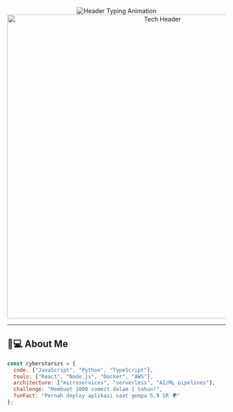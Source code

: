 <div align="center">
  <!-- Animasi teks ketik -->
  <img src="https://readme-typing-svg.demolab.com?font=Fira+Code&weight=600&size=26&duration=4000&pause=1000&color=58F768&center=true&width=500&lines=Hi+%F0%9F%91%8B%2C+I'm+Cyberstarszs;Full-Stack+Developer;AI+Enthusiast;Open+Source+Contributor" alt="Header Typing Animation" />
  
  <!-- GIF Header (Opsional) -->
  <img src="assets/images/header.gif" width="700" alt="Tech Header">
</div>

---

## 🧑💻 **About Me**
```javascript
const cyberstarszs = {
  code: ["JavaScript", "Python", "TypeScript"],
  tools: ["React", "Node.js", "Docker", "AWS"],
  architecture: ["microservices", "serverless", "AI/ML pipelines"],
  challenge: "Membuat 1000 commit dalam 1 tahun!",
  funFact: "Pernah deploy aplikasi saat gempa 5.9 SR 🌍"
};
